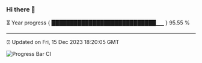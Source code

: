 ### Hi there 👋

⏳ Year progress { ████████████████████████████▁▁ } 95.55 %

---

⏰ Updated on Fri, 15 Dec 2023 18:20:05 GMT

![Progress Bar CI](https://github.com/liununu/liununu/workflows/Progress%20Bar%20CI/badge.svg)
